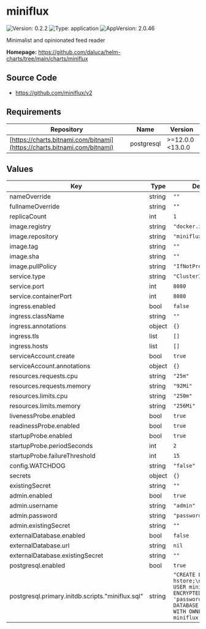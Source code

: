 # miniflux

![Version: 0.2.2](https://img.shields.io/badge/Version-0.2.2-informational?style=flat-square) ![Type: application](https://img.shields.io/badge/Type-application-informational?style=flat-square) ![AppVersion: 2.0.46](https://img.shields.io/badge/AppVersion-2.0.46-informational?style=flat-square)

Minimalist and opinionated feed reader

**Homepage:** <https://github.com/daluca/helm-charts/tree/main/charts/miniflux>

## Source Code

* <https://github.com/miniflux/v2>

## Requirements

| Repository | Name | Version |
|------------|------|---------|
| [https://charts.bitnami.com/bitnami](https://charts.bitnami.com/bitnami) | postgresql | >=12.0.0 <13.0.0 |

## Values

| Key | Type | Default | Description |
|-----|------|---------|-------------|
| nameOverride | string | `""` |  |
| fullnameOverride | string | `""` |  |
| replicaCount | int | `1` |  |
| image.registry | string | `"docker.io"` |  |
| image.repository | string | `"miniflux/miniflux"` |  |
| image.tag | string | `""` |  |
| image.sha | string | `""` |  |
| image.pullPolicy | string | `"IfNotPresent"` |  |
| service.type | string | `"ClusterIP"` |  |
| service.port | int | `8080` |  |
| service.containerPort | int | `8080` |  |
| ingress.enabled | bool | `false` |  |
| ingress.className | string | `""` |  |
| ingress.annotations | object | `{}` |  |
| ingress.tls | list | `[]` |  |
| ingress.hosts | list | `[]` |  |
| serviceAccount.create | bool | `true` |  |
| serviceAccount.annotations | object | `{}` |  |
| resources.requests.cpu | string | `"25m"` |  |
| resources.requests.memory | string | `"92Mi"` |  |
| resources.limits.cpu | string | `"250m"` |  |
| resources.limits.memory | string | `"256Mi"` |  |
| livenessProbe.enabled | bool | `true` |  |
| readinessProbe.enabled | bool | `true` |  |
| startupProbe.enabled | bool | `true` |  |
| startupProbe.periodSeconds | int | `2` |  |
| startupProbe.failureThreshold | int | `15` |  |
| config.WATCHDOG | string | `"false"` |  |
| secrets | object | `{}` |  |
| existingSecret | string | `""` |  |
| admin.enabled | bool | `true` |  |
| admin.username | string | `"admin"` |  |
| admin.password | string | `"password"` |  |
| admin.existingSecret | string | `""` |  |
| externalDatabase.enabled | bool | `false` |  |
| externalDatabase.url | string | `nil` |  |
| externalDatabase.existingSecret | string | `""` |  |
| postgresql.enabled | bool | `true` |  |
| postgresql.primary.initdb.scripts."miniflux.sql" | string | `"CREATE EXTENSION hstore;\nCREATE USER miniflux WITH ENCRYPTED PASSWORD 'password';\nCREATE DATABASE miniflux WITH OWNER miniflux;"` |  |
